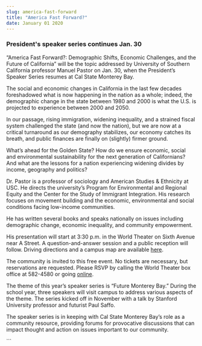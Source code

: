 ```yaml
---
slug: america-fast-forward
title: "America Fast Forward?"
date: January 01 2020
---
```


  
<h3>President's speaker series continues Jan. 30</h3>
<p>
  “America Fast Forward?: Demographic Shifts, Economic Challenges, and the
  Future of California” will be the topic addressed by University of Southern
  California professor Manuel Pastor on Jan. 30, when the President’s Speaker
  Series resumes at Cal State Monterey Bay.
</p>
<p>
  The social and economic changes in California in the last few decades
  foreshadowed what is now happening in the nation as a whole; indeed, the
  demographic change in the state between 1980 and 2000 is what the U.S. is
  projected to experience between 2000 and 2050.
</p>
<p>
  In our passage, rising immigration, widening inequality, and a strained fiscal
  system challenged the state &#40;and now the nation&#41;, but we are now at a
  critical turnaround as our demography stabilizes, our economy catches its
  breath, and public finances are finally on &#40;slightly&#41; firmer ground.
</p>
<p>
  What’s ahead for the Golden State? How do we ensure economic, social and
  environmental sustainability for the next generation of Californians? And what
  are the lessons for a nation experiencing widening divides by income,
  geography and politics?
</p>
<p>
  Dr. Pastor is a professor of sociology and American Studies &amp; Ethnicity at
  USC. He directs the university’s Program for Environmental and Regional Equity
  and the Center for the Study of Immigrant Integration. His research focuses on
  movement building and the economic, environmental and social conditions facing
  low&#45;income communities.
</p>
<p>
  He has written several books and speaks nationally on issues including
  demographic change, economic inequality, and community empowerment.
</p>
<p>
  His presentation will start at 3:30 p.m. in the World Theater on Sixth Avenue
  near A Street. A question&#45;and&#45;answer session and a public reception
  will follow. Driving directions and a campus map are available
  <a href="https://csumb.edu/maps">here</a>.
</p>
<p>
  The community is invited to this free event. No tickets are necessary, but
  reservations are requested. Please RSVP by calling the World Theater box
  office at 582&#45;4580 or going <a href="https://csumb.edu/rsvp">online</a>.
</p>
<p>
  The theme of this year’s speaker series is “Future Monterey Bay.” During the
  school year, three speakers will visit campus to address various aspects of
  the theme. The series kicked off in November with a talk by Stanford
  University professor and futurist Paul Saffo.
</p>
<p>
  The speaker series is in keeping with Cal State Monterey Bay’s role as a
  community resource, providing forums for provocative discussions that can
  impact thought and action on issues important to our community.
</p>
```
